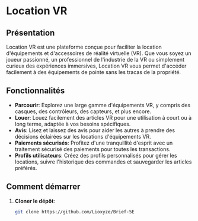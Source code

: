 # Location VR

## Présentation
Location VR est une plateforme conçue pour faciliter la location d'équipements et d'accessoires de réalité virtuelle (VR). Que vous soyez un joueur passionné, un professionnel de l'industrie de la VR ou simplement curieux des expériences immersives, Location VR vous permet d'accéder facilement à des équipements de pointe sans les tracas de la propriété.

## Fonctionnalités
- **Parcourir**: Explorez une large gamme d'équipements VR, y compris des casques, des contrôleurs, des capteurs, et plus encore.
- **Louer**: Louez facilement des articles VR pour une utilisation à court ou à long terme, adaptée à vos besoins spécifiques.
- **Avis**: Lisez et laissez des avis pour aider les autres à prendre des décisions éclairées sur les locations d'équipements VR.
- **Paiements sécurisés**: Profitez d'une tranquillité d'esprit avec un traitement sécurisé des paiements pour toutes les transactions.
- **Profils utilisateurs**: Créez des profils personnalisés pour gérer les locations, suivre l'historique des commandes et sauvegarder les articles préférés.

## Comment démarrer
1. **Cloner le dépôt**:
   ```bash
   git clone https://github.com/Lioxyze/Brief-5E
